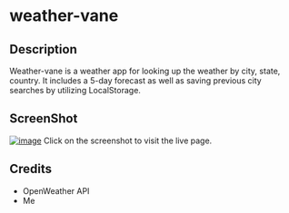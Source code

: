 # weather-vane

## Description
Weather-vane is a weather app for looking up the weather by city, state, country.  It includes a 5-day forecast as well as saving previous city searches by utilizing LocalStorage.  

## ScreenShot

[![image](https://user-images.githubusercontent.com/96882225/173377978-acd23fb4-2bca-4fff-969a-9f81149aa1d7.png)](https://rohirrimsride.github.io/weather-vane/)
Click on the screenshot to visit the live page.

## Credits

- OpenWeather API
- Me
